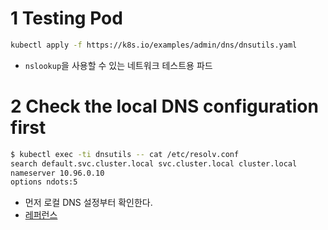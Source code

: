 # 1 Testing Pod

``` bash
kubectl apply -f https://k8s.io/examples/admin/dns/dnsutils.yaml
```

- `nslookup`을 사용할 수 있는 네트워크 테스트용 파드


# 2 Check the local DNS configuration first

```bash
$ kubectl exec -ti dnsutils -- cat /etc/resolv.conf
search default.svc.cluster.local svc.cluster.local cluster.local
nameserver 10.96.0.10
options ndots:5
```

- 먼저 로컬 DNS 설정부터 확인한다.
- [레퍼런스](https://kubernetes.io/docs/tasks/administer-cluster/dns-debugging-resolution/#check-the-local-dns-configuration-first)